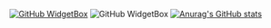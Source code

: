<!---
evokerking1/evokerking1 is a ✨ special ✨ repository because its `README.md` (this file) appears on your GitHub profile.
You can click the Preview link to take a look at your changes.
--->
[![GitHub WidgetBox](https://github-widgetbox.vercel.app/api/profile?username=evokerking1&data=followers,repositories,stars,commits&theme=nautilus)](https://github.com/Jurredr/github-widgetbox)
![GitHub WidgetBox](https://github-widgetbox.vercel.app/api/skills?languages=js,java,python,html,css)
[![Anurag's GitHub stats](https://github-readme-stats.vercel.app/api?username=evokerking1&theme=dark)](https://github.com/anuraghazra/github-readme-stats)
